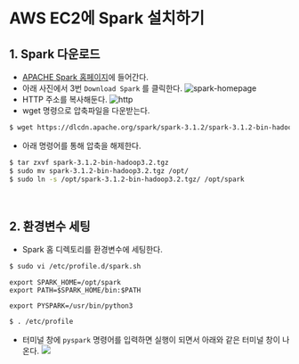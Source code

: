 # AWS EC2에 Spark 설치하기
## 1. Spark 다운로드
- [APACHE Spark 홈페이지](http://spark.apache.org/downloads.html)에 들어간다.
- 아래 사진에서 3번 `Download Spark` 를 클릭한다.
![spark-homepage](https://i.imgur.com/XcHZ941.png)
- HTTP 주소를 복사해둔다.
![http](https://i.imgur.com/KSpw3Yg.png)
- wget 명령으로 압축파일을 다운받는다.
```bash
$ wget https://dlcdn.apache.org/spark/spark-3.1.2/spark-3.1.2-bin-hadoop3.2.tgz
```
- 아래 명령어를 통해 압축을 해제한다.
```bash
$ tar zxvf spark-3.1.2-bin-hadoop3.2.tgz
$ sudo mv spark-3.1.2-bin-hadoop3.2.tgz /opt/
$ sudo ln -s /opt/spark-3.1.2-bin-hadoop3.2.tgz/ /opt/spark
```
<br>

## 2. 환경변수 세팅

- Spark 홈 디렉토리를 환경변수에 세팅한다.
```bash
$ sudo vi /etc/profile.d/spark.sh
```
```shell
export SPARK_HOME=/opt/spark
export PATH=$SPARK_HOME/bin:$PATH

export PYSPARK=/usr/bin/python3
```
```bash
$ . /etc/profile
```
- 터미널 창에 `pyspark` 명령어를 입력하면 실행이 되면서 아래와 같은 터미널 창이 나온다.
![](https://i.imgur.com/gUJA0kW.png)
